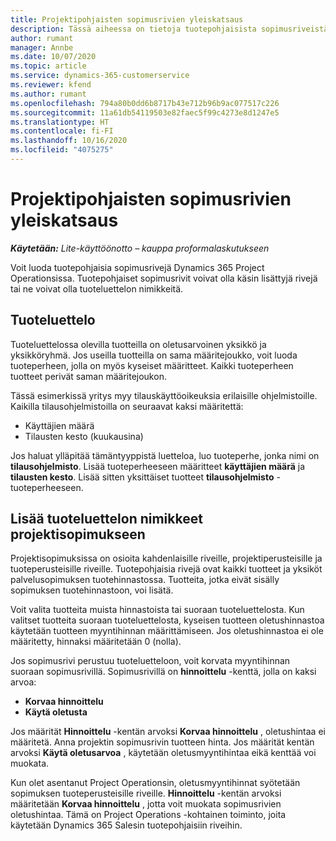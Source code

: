 ```yaml
---
title: Projektipohjaisten sopimusrivien yleiskatsaus
description: Tässä aiheessa on tietoja tuotepohjaisista sopimusriveistä.
author: rumant
manager: Annbe
ms.date: 10/07/2020
ms.topic: article
ms.service: dynamics-365-customerservice
ms.reviewer: kfend
ms.author: rumant
ms.openlocfilehash: 794a80b0dd6b8717b43e712b96b9ac077517c226
ms.sourcegitcommit: 11a61db54119503e82faec5f99c4273e8d1247e5
ms.translationtype: HT
ms.contentlocale: fi-FI
ms.lasthandoff: 10/16/2020
ms.locfileid: "4075275"
---
```

# <a name="product-based-contract-lines-overview"></a>Projektipohjaisten sopimusrivien yleiskatsaus

_**Käytetään:** Lite-käyttöönotto – kauppa proformalaskutukseen_

Voit luoda tuotepohjaisia sopimusrivejä Dynamics 365 Project Operationsissa. Tuotepohjaiset sopimusrivit voivat olla käsin lisättyjä rivejä tai ne voivat olla tuoteluettelon nimikkeitä.

## <a name="product-catalog"></a>Tuoteluettelo

Tuoteluettelossa olevilla tuotteilla on oletusarvoinen yksikkö ja yksikköryhmä. Jos useilla tuotteilla on sama määritejoukko, voit luoda tuoteperheen, jolla on myös kyseiset määritteet. Kaikki tuoteperheen tuotteet perivät saman määritejoukon.

Tässä esimerkissä yritys myy tilauskäyttöoikeuksia erilaisille ohjelmistoille. Kaikilla tilausohjelmistoilla on seuraavat kaksi määritettä:

- Käyttäjien määrä
- Tilausten kesto (kuukausina)

Jos haluat ylläpitää tämäntyyppistä luetteloa, luo tuoteperhe, jonka nimi on **tilausohjelmisto**. Lisää tuoteperheeseen määritteet **käyttäjien määrä** ja **tilausten kesto**. Lisää sitten yksittäiset tuotteet **tilausohjelmisto** -tuoteperheeseen.

## <a name="add-product-catalog-items-to-a-project-contract"></a>Lisää tuoteluettelon nimikkeet projektisopimukseen

Projektisopimuksissa on osioita kahdenlaisille riveille, projektiperusteisille ja tuoteperusteisille riveille. Tuotepohjaisia rivejä ovat kaikki tuotteet ja yksiköt palvelusopimuksen tuotehinnastossa. Tuotteita, jotka eivät sisälly sopimuksen tuotehinnastoon, voi lisätä.

Voit valita tuotteita muista hinnastoista tai suoraan tuoteluettelosta. Kun valitset tuotteita suoraan tuoteluettelosta, kyseisen tuotteen oletushinnastoa käytetään tuotteen myyntihinnan määrittämiseen. Jos oletushinnastoa ei ole määritetty, hinnaksi määritetään 0 (nolla).

Jos sopimusrivi perustuu tuoteluetteloon, voit korvata myyntihinnan suoraan sopimusrivillä. Sopimusrivillä on **hinnoittelu** -kenttä, jolla on kaksi arvoa:

- **Korvaa hinnoittelu**
- **Käytä oletusta**

Jos määrität **Hinnoittelu** -kentän arvoksi **Korvaa hinnoittelu** , oletushintaa ei määritetä. Anna projektin sopimusrivin tuotteen hinta. Jos määrität kentän arvoksi **Käytä oletusarvoa** , käytetään oletusmyyntihintaa eikä kenttää voi muokata.

Kun olet asentanut Project Operationsin, oletusmyyntihinnat syötetään sopimuksen tuoteperusteisille riveille. **Hinnoittelu** -kentän arvoksi määritetään **Korvaa hinnoittelu** , jotta voit muokata sopimusrivien oletushintaa. Tämä on Project Operations -kohtainen toiminto, joita käytetään Dynamics 365 Salesin tuotepohjaisiin riveihin.
